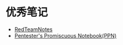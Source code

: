 # 优秀笔记

* [RedTeamNotes](https://github.com/biggerduck/RedTeamNotes)
* [Pentester's Promiscuous Notebook(PPN)](https://github.com/snovvcrash/PPN)
